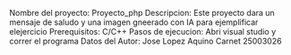 Nombre del proyecto: Proyecto_php
Descripcion: Este proyecto dara un mensaje de saludo y una imagen gneerado con IA para ejemplificar elejercicio
Prerequisitos: C/C++
Pasos de ejecucion: Abri visual studio y correr el programa
Datos del Autor: Jose Lopez Aquino Carnet 25003026

